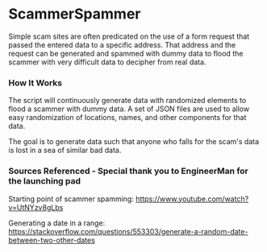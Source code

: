 # ScammerSpammer
Simple scam sites are often predicated on the use of a form request that passed the entered data to a specific address. That address and the request can be generated and spammed with dummy data to flood the scammer with very difficult data to decipher from real data.

### How It Works
The script will continuously generate data with randomized elements to flood a scammer with dummy data. A set of JSON files are used to allow easy randomization of locations, names, and other components for that data.

The goal is to generate data such that anyone who falls for the scam's data is lost in a sea of similar bad data.

### Sources Referenced - Special thank you to EngineerMan for the launching pad
Starting point of scammer spamming: https://www.youtube.com/watch?v=UtNYzv8gLbs

Generating a date in a range: https://stackoverflow.com/questions/553303/generate-a-random-date-between-two-other-dates
